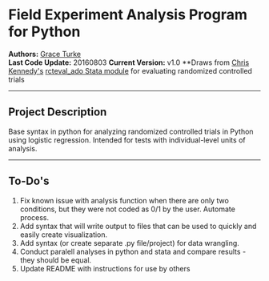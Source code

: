 # Field Experiment Analysis Program for Python
**Authors:** <a href=mailto:gturkeaflcio.org>Grace Turke</a>  
**Last Code Update:** 20160803
**Current Version:** v1.0
**Draws from [Chris Kennedy's](https://github.com/ck37) [rcteval\_ado Stata module](https://github.com/ck37/rcteval_ado) for evaluating randomized controlled trials 

---
## Project Description  
Base syntax in python for analyzing randomized controlled trials in Python using logistic regression. Intended for tests with individual-level units of analysis.

---
## To-Do's
1. Fix known issue with analysis function when there are only two conditions, but they were not coded as 0/1 by the user. Automate process.
2. Add syntax that will write output to files that can be used to quickly and easily create visualization.
3. Add syntax (or create separate .py file/project) for data wrangling.
4. Conduct paralell analyses in python and stata and compare results - they should be equal.
5. Update README with instructions for use by others
